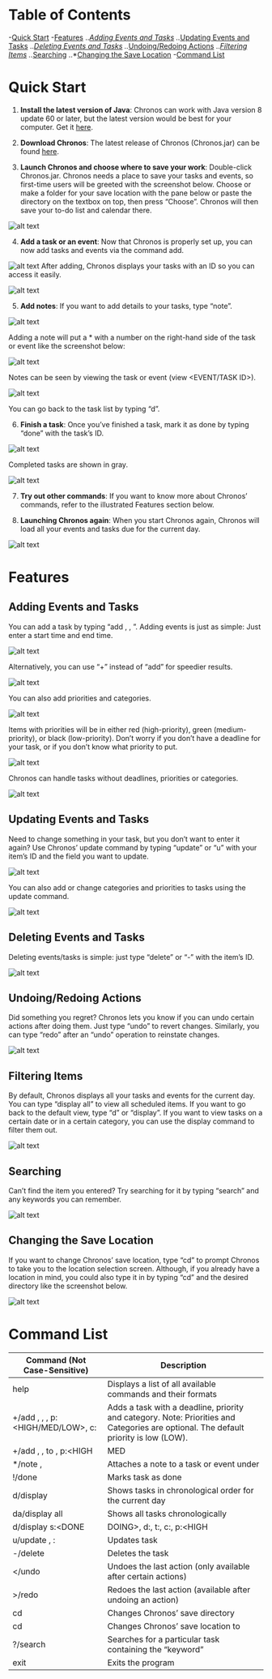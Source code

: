 Table of Contents
=================
-[Quick Start](#quick)
-[Features](#feature)
..*[Adding Events and Tasks](#add)
..*[Updating Events and Tasks](#update)
..*[Deleting Events and Tasks](#delete)
..*[Undoing/Redoing Actions](#undo)
..*[Filtering Items](#filter)
..*[Searching](#search)
..*[Changing the Save Location](#change)
-[Command List](#command)

<a name="quick"></a>Quick Start
===========
1. **Install the latest version of Java**: Chronos can work with Java version 8 update 60 or later, but the latest version would be best for your computer. Get it [here](https://java.com/en/download/).


2. **Download Chronos**: The latest release of Chronos (Chronos.jar) can be found [here](https://github.com/cs2103aug2015-f09-2j/main/releases).


3. **Launch Chronos and choose where to save your work**: Double-click Chronos.jar. Chronos needs a place to save your tasks and events, so first-time users will be greeted with the screenshot below. Choose or make a folder for your save location with the pane below or paste the directory on the textbox on top, then press “Choose”. Chronos will then save your to-do list and calendar there.

![alt text](https://github.com/cs2103aug2015-f09-2j/docs/blob/master/Images/User-Guide/First%20Screenshot.png)


4. **Add a task or an event**: Now that Chronos is properly set up, you can now add tasks and events via the command add.

![alt text](https://github.com/cs2103aug2015-f09-2j/docs/blob/master/Images/User-Guide/Add%20Screenshot.png)
After adding, Chronos displays your tasks with an ID so you can access it easily.

![alt text](https://github.com/cs2103aug2015-f09-2j/docs/blob/master/Images/User-Guide/Added%20Screenshot.png)


5. **Add notes**: If you want to add details to your tasks, type “note”. 

![alt text](https://github.com/cs2103aug2015-f09-2j/docs/blob/master/Images/User-Guide/Adding%20Notes.png)

Adding a note will put a * with a number on the right-hand side of the task or event like the screenshot below:

![alt text](https://github.com/cs2103aug2015-f09-2j/docs/blob/master/Images/User-Guide/Note%20Added.png)

Notes can be seen by viewing the task or event (view <EVENT/TASK ID>).

![alt text](https://github.com/cs2103aug2015-f09-2j/docs/blob/master/Images/User-Guide/Viewing%20Tasks.png)

You can go back to the task list by typing “d”. 


6. **Finish a task**: Once you’ve finished a task, mark it as done by typing “done” with the task’s ID.

![alt text](https://github.com/cs2103aug2015-f09-2j/docs/blob/master/Images/User-Guide/Completing%20Tasks.png)

Completed tasks are shown in gray.

![alt text](https://github.com/cs2103aug2015-f09-2j/docs/blob/master/Images/User-Guide/After%20Task%20Completion.png)


7. **Try out other commands**: If you want to know more about Chronos’ commands, refer to the illustrated Features section below.


8. **Launching Chronos again**: When you start Chronos again, Chronos will load all your events and tasks due for the current day.

![alt text](https://github.com/cs2103aug2015-f09-2j/docs/blob/master/Images/User-Guide/Sample%20Screenshot.png)

<a name="feature"></a>Features
========
<a name="add"></a>Adding Events and Tasks
-----------------------
You can add a task by typing “add <TASK>, <DATE DUE>, <TIME DUE>”. Adding events is just as simple: Just enter a start time and end time. 

![alt text](https://github.com/cs2103aug2015-f09-2j/docs/blob/master/Images/User-Guide/Add%20Screenshot.png)

Alternatively, you can use “+” instead of “add” for speedier results.

![alt text](https://github.com/cs2103aug2015-f09-2j/docs/blob/master/Images/User-Guide/Adding%20Events.png)

You can also add priorities and categories. 

![alt text](https://github.com/cs2103aug2015-f09-2j/docs/blob/master/Images/User-Guide/Adding%20with%20priority%20and%20category.png)

Items with priorities will be in either red (high-priority), green (medium-priority), or black (low-priority). 
Don’t worry if you don’t have a deadline for your task, or if you don’t know what priority to put. 

![alt text](https://github.com/cs2103aug2015-f09-2j/docs/blob/master/Images/User-Guide/Adding%20floating%20tasks.png)

Chronos can handle tasks without deadlines, priorities or categories.

![alt text](https://github.com/cs2103aug2015-f09-2j/docs/blob/master/Images/User-Guide/Added%20Floating.png)

<a name="update"></a>Updating Events and Tasks
-------------------------
Need to change something in your task, but you don’t want to enter it again? Use Chronos’ update command by typing “update” or “u” with your item’s ID and the field you want to update.

![alt text](https://github.com/cs2103aug2015-f09-2j/docs/blob/master/Images/User-Guide/Updating%20tasks.png)

You can also add or change categories and priorities to tasks using the update command.

![alt text](https://github.com/cs2103aug2015-f09-2j/docs/blob/master/Images/User-Guide/Updating%20tasks%2C%20adding%20cps.png)

<a name="delete"></a>Deleting Events and Tasks
-------------------------
Deleting events/tasks is simple: just type “delete” or “-” with the item’s ID.

![alt text](https://github.com/cs2103aug2015-f09-2j/docs/blob/master/Images/User-Guide/Deleting%20Tasks.png)

<a name="undo"></a>Undoing/Redoing Actions
-----------------------
Did something you regret? Chronos lets you know if you can undo certain actions after doing them. Just type “undo” to revert changes. Similarly, you can type “redo” after an “undo” operation to reinstate changes. 

![alt text](https://github.com/cs2103aug2015-f09-2j/docs/blob/master/Images/User-Guide/Undoing%20Tasks.png)

<a name="filter"></a>Filtering Items
---------------
By default, Chronos displays all your tasks and events for the current day. You can type “display all” to view all scheduled items.  If you want to go back to the default view, type “d” or “display”. If you want to view tasks on a certain date or in a certain category, you can use the display command to filter them out.

![alt text](https://github.com/cs2103aug2015-f09-2j/docs/blob/master/Images/User-Guide/Filter%20Items.png)

<a name="search"></a>Searching
---------
Can’t find the item you entered? Try searching for it by typing “search” and any keywords you can remember.

![alt text](https://github.com/cs2103aug2015-f09-2j/docs/blob/master/Images/User-Guide/Search%20Items.png)

<a name="change"></a>Changing the Save Location
--------------------------
If you want to change Chronos’ save location, type “cd” to prompt Chronos to take you to the location selection screen. Although, if you already have a location in mind, you could also type it in by typing “cd” and the desired directory like the screenshot below. 

![alt text](https://github.com/cs2103aug2015-f09-2j/docs/blob/master/Images/User-Guide/Change%20Location.png)

<a name="command"></a>Command List
============
Command (Not Case-Sensitive) | Description
------|------
help | Displays a list of all available commands and their formats 
+/add <TASK>, <DATE DUE>, <TIME DUE>, p:<HIGH/MED/LOW>, c:<CATEGORY> | Adds a task with a deadline, priority and category. Note: Priorities and Categories are optional. The default priority is low (LOW).
+/add <TASK>, <DATE>, <START TIME> to <END TIME>, p:<HIGH|MED|LOW>, c:<CATEGORY> | Adds an event (a task with a start time and end time) with a priority and category
*/note <ID>, <NOTE CONTENTS> | Attaches a note to a task or event under <ID>
!/done <ID> | Marks task <ID> as done
d/display | Shows tasks in chronological order for the current day
da/display all | Shows all tasks chronologically
d/display s:<DONE|DOING>, d:<DATE>, t:<TIME>, c:<CATEGORY>, p:<HIGH|MED|LOW> | Shows tasks of a certain status (s), priority (p) and/or category (c) due on a certain date (d) or time (t)
u/update <ID>, <FIELD TO UPDATE>: <UPDATED INFORMATION> | Updates task <ID> 
-/delete <ID> | Deletes the task <ID>
</undo | Undoes the last action (only available after certain actions)
>/redo | Redoes the last action (available after undoing an action)
cd | Changes Chronos’ save directory
cd <DIRECTORY> | Changes Chronos’ save location to <DIRECTORY>
?/search <KEYWORD> | Searches for a particular task containing the “keyword”
exit | Exits the program
















